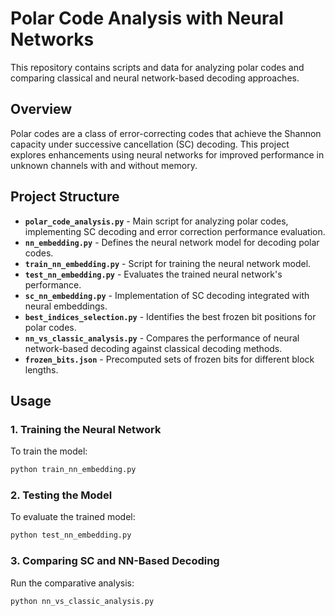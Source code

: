 
# **Polar Code Analysis with Neural Networks**

This repository contains scripts and data for analyzing polar codes and comparing classical and neural network-based decoding approaches.

## **Overview**
Polar codes are a class of error-correcting codes that achieve the Shannon capacity under successive cancellation (SC) decoding. This project explores enhancements using neural networks for improved performance in unknown channels with and without memory.

## **Project Structure**
- **`polar_code_analysis.py`** - Main script for analyzing polar codes, implementing SC decoding and error correction performance evaluation.
- **`nn_embedding.py`** - Defines the neural network model for decoding polar codes.
- **`train_nn_embedding.py`** - Script for training the neural network model.
- **`test_nn_embedding.py`** - Evaluates the trained neural network's performance.
- **`sc_nn_embedding.py`** - Implementation of SC decoding integrated with neural embeddings.
- **`best_indices_selection.py`** - Identifies the best frozen bit positions for polar codes.
- **`nn_vs_classic_analysis.py`** - Compares the performance of neural network-based decoding against classical decoding methods.
- **`frozen_bits.json`** - Precomputed sets of frozen bits for different block lengths.

## **Usage**
### **1. Training the Neural Network**
To train the model:
```bash
python train_nn_embedding.py
```

### **2. Testing the Model**
To evaluate the trained model:
```bash
python test_nn_embedding.py
```

### **3. Comparing SC and NN-Based Decoding**
Run the comparative analysis:
```bash
python nn_vs_classic_analysis.py
```

